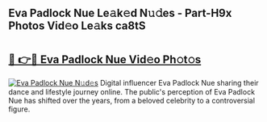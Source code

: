 ## Eva Padlock Nue Le𝚊k𝚎d N𝚞𝚍es - Part-H9x Photos Vid𝚎o Le𝚊ks ca8tS

# <h2><a href="http://fb3va0r.evod.top/?m=Eva+Padlock+Nue">🔗 👉🔴 Eva Padlock Nue Vid𝚎o Ph𝚘t𝚘s</a></h2>

[![Eva Padlock Nue N𝚞d𝚎s](https://i.imgur.com/8V9OHl7.gif)](http://fb3va0r.evod.top/?m=Eva+Padlock+Nue)
Digital influencer Eva Padlock Nue sharing their dance and lifestyle journey online. The public's perception of Eva Padlock Nue has shifted over the years, from a beloved celebrity to a controversial figure. 
